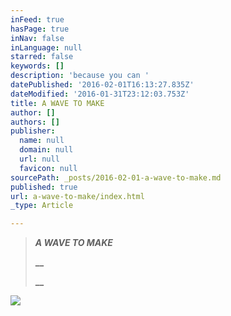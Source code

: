 ```yaml
---
inFeed: true
hasPage: true
inNav: false
inLanguage: null
starred: false
keywords: []
description: 'because you can '
datePublished: '2016-02-01T16:13:27.835Z'
dateModified: '2016-01-31T23:12:03.753Z'
title: A WAVE TO MAKE
author: []
authors: []
publisher:
  name: null
  domain: null
  url: null
  favicon: null
sourcePath: _posts/2016-02-01-a-wave-to-make.md
published: true
url: a-wave-to-make/index.html
_type: Article

---
```

> _**A WAVE TO MAKE**_
> 
> **__**
> 
> **__**

![](https://the-grid-user-content.s3-us-west-2.amazonaws.com/eaa62def-f0c4-4306-abfe-46f8a01152fe.jpg)
